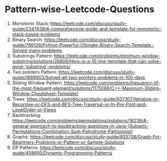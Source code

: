 # Pattern-wise-Leetcode-Questions

1) Monotonic Stack: https://leetcode.com/discuss/study-guide/2347639/A-comprehensive-guide-and-template-for-monotonic-stack-based-problems
2) Binary Search: https://leetcode.com/discuss/study-guide/786126/Python-Powerful-Ultimate-Binary-Search-Template.-Solved-many-problems
3) Substrings Pattern: https://leetcode.com/problems/minimum-window-substring/solutions/26808/Here-is-a-10-line-template-that-can-solve-most-'substring'-problems/
4) Two pointers Pattern: https://leetcode.com/discuss/study-guide/1688903/Solved-all-two-pointers-problems-in-100-days
5) Sliding Window Pattern: https://leetcode.com/problems/frequency-of-the-most-frequent-element/solutions/1175088/C++-Maximum-Sliding-Window-Cheatsheet-Template/
6) Trees: https://leetcode.com/discuss/study-guide/937307/Iterative-or-Recursive-or-DFS-and-BFS-Tree-Traversal-or-In-Pre-Post-and-LevelOrder-or-Views
7) Backtracking: https://leetcode.com/problems/permutations/solutions/18239/A-general-approach-to-backtracking-questions-in-Java-(Subsets-Permutations-Combination-Sum-Palindrome-Partioning)/
8) Graphs: https://leetcode.com/discuss/study-guide/655708/Graph-For-Beginners-Problems-or-Pattern-or-Sample-Solutions
9) DP Patterns: https://leetcode.com/discuss/study-guide/458695/Dynamic-Programming-Patterns
